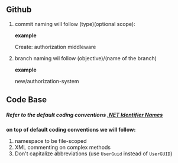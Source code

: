 ## Github

1. commit naming will follow
    (type)(optional scope): <description>
    
    **example**

      Create: authorization middleware

2. branch naming wil follow
    (objective)/(name of the branch)
    
    **example**

      new/authorization-system

## Code Base
##### Refer to the default coding conventions <a href="https://learn.microsoft.com/en-us/dotnet/csharp/fundamentals/coding-style/identifier-names#naming-conventions">.NET Identifier Names</a>
**on top of default coding conventions we will follow:**

1. namespace to be file-scoped
2. XML commenting on complex methods
3. Don't capitalize abbreviations (use `UserGuid` instead of `UserGUID`)
